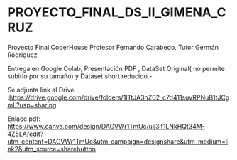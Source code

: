 # PROYECTO_FINAL_DS_II_GIMENA_CRUZ

Proyecto Final CoderHouse Profesor Fernando Carabedo, Tutor Germán Rodriguez

Entrega en Google Colab, Presentación PDF , DataSet Original( no permite subirlo por su tamaño) y Dataset short reducido.-

Se adjunta link al Drive :https://drive.google.com/drive/folders/1ITtJA3hZ02_c7d411suvRPNuB1tJCgmL?usp=sharing

Enlace pdf:  https://www.canva.com/design/DAGVWr1TmUc/uij3lf1LNkHQt34M-4Z5LA/edit?utm_content=DAGVWr1TmUc&utm_campaign=designshare&utm_medium=link2&utm_source=sharebutton

